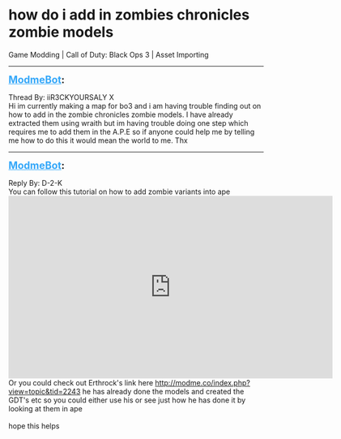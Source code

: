 # how do i add in zombies chronicles zombie models
Game Modding | Call of Duty: Black Ops 3 | Asset Importing

---
<strong style="font-size: 1.4em;"><span style="text-decoration: underline;text-decoration-color: #34a7f9;"><span style="color:#34a7f9;">ModmeBot</span></span>:</strong>

<p>Thread By: iiR3CKYOURSALY X<br />Hi im currently making a map for bo3 and i am having trouble finding out on how to add in the zombie chronicles zombie models. I have already extracted them using wraith but im having trouble doing one step which requires me to add them in the A.P.E so if anyone could help me by telling me how to do this it would mean the world to me. Thx</p>

---
<strong style="font-size: 1.4em;"><span style="text-decoration: underline;text-decoration-color: #34a7f9;"><span style="color:#34a7f9;">ModmeBot</span></span>:</strong>

<p>Reply By: D-2-K<br />You can follow this tutorial on how to add zombie variants into ape <iframe type="text/html" width="640" height="360" src="https://www.youtube.com/embed/mEG_DpZhPK0" frameborder="0"></iframe><br />Or you could check out Erthrock&#39;s link here <a href="http://modme.co/index.php?view=topic&tid=2243">http://modme.co/index.php?view=topic&amp;tid=2243</a> he has already done the models and created the GDT&#39;s etc so you could either use his or see just how he has done it by looking at them in ape<br /> <br />hope this helps</p>
